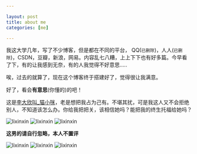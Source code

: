 ```yaml
---

layout: post
title: about me
categories: [me]

---
```


我这大学几年，写了不少博客，但是都在不同的平台， QQ(`已删除`)，人人(`已删除`)，CSDN，豆瓣，新浪，网易。内容乱七八糟，上上下下也有好多篇。今早看了下，有的让我感到无奈，有的人我觉得不好意思.....

唉，过去的就算了，现在这个博客终于搭建好了，觉得很让我满意。

好了，看会**有意思**(你懂的)的吧！

这是[李大欣叫_猫小咪](http://weibo.com/u/2414586740)，老是想把我占为己有。不堪其扰，可是我这人又不会拒绝别人，不知道该怎么办。你给我把把关，该相信她吗？能把我的终生托福给她吗？


<img src="../imgs/lixinxin1.jpg" alt="lixinxin" title="为了公正我就不评论什么了">

<img src="../imgs/lixinxin2.jpg" alt="lixinxin" title="为了公正我就不评论什么了">

<img src="../imgs/lixinxin3.jpg" alt="lixinxin" title="为了公正我就不评论什么了">

**这男的请自行忽略，本人不置评**

<img src="../imgs/lixinxin4.jpg" alt="lixinxin" title="为了公正我就不评论什么了">


<img src="../imgs/lixinxin5.jpg" alt="lixinxin" title="为了公正我就不评论什么了">

<img src="../imgs/lixinxin6.jpg" alt="lixinxin" title="为了公正我就不评论什么了">